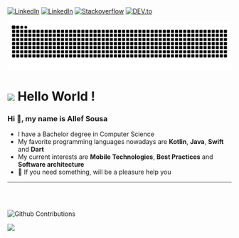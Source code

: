 </div>
<a href="https://www.linkedin.com/in/allef-sousa" target="_blank"><img src="https://img.shields.io/badge/LinkedIn-%230077B5.svg?&style=flat-square&logo=linkedin&logoColor=white" alt="LinkedIn"></a>
<a href="https://www.twitter.com/Allefsousa01" target="_blank"><img src="https://img.shields.io/badge/Twitter-%230077B5.svg?&style=flat-square&logo=twitter&logoColor=white" alt="LinkedIn"></a>
<a href="https://stackoverflow.com/users/7396615" target="_blank"><img src="https://img.shields.io/badge/-Stackoverflow-4CA143?style=flat-square&logo=Stackoverflow&logoColor=white" alt="Stackoverflow"></a>
<a href="https://dev.to/allefsousa" target="_blank"><img src="https://img.shields.io/badge/DEV-%230A0A0A.svg?&style=flat-square&logo=DEV.to&logoColor=white" alt="DEV.to"></a>
</div>


![Snake animation](https://github.com/GuillaumeFalourd/GuillaumeFalourd/blob/output/github-contribution-grid-snake.svg)

<h1><img src="https://emojis.slackmojis.com/emojis/images/1531849430/4246/blob-sunglasses.gif?1531849430" width="30"/> Hello World ! </h1>

### Hi 👋, my name is Allef Sousa

- I have a Bachelor degree in Computer Science
- My favorite programming languages nowadays are **Kotlin**, **Java**, **Swift** and **Dart**
- My current interests are **Mobile Technologies**, **Best Practices** and **Software architecture**
- 💬 If you need something, will be a pleasure help you
---

<br/>
<br/>

![Github Contributions](https://github-readme-streak-stats.herokuapp.com/?user=allefsousa&hide_border=true)

![](https://komarev.com/ghpvc/?username=allefsousa&style=flat)








